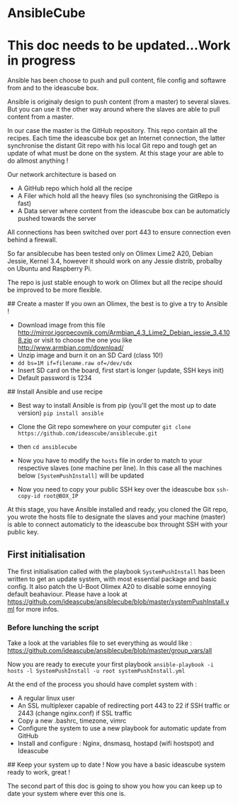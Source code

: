 # AnsibleCube

# This doc needs to be updated...Work in progress

Ansible has been choose to push and pull content, file config and softawre from and to the ideascube box.

Ansible is originaly design to push content (from a master) to several slaves. But you can use it the other way around where the slaves are able to pull content from a master. 

In our case the master is the GitHub repository. This repo contain all the recipes. Each time the ideascube box get an Internet connection, the latter synchronise the distant Git repo with his local Git repo and tough get an update of what must be done on the system. At this stage your are able to do allmost anything !

Our network architecture is based on 
 - A GitHub repo which hold all the recipe 
 - A Filer which hold all the heavy files (so synchronising the GitRepo is fast)
 - A Data server where content from the ideascube box can be automaticly pushed towards the server

 All connections has been switched over port 443 to ensure connection even behind a firewall.

So far ansiblecube has been tested only on Olimex Lime2 A20, Debian Jessie, Kernel 3.4, however it should work on any Jessie distrib, probalby on Ubuntu and Raspberry Pi.

The repo is just stable enough to work on Olimex but all the recipe should be improved to be more flexible.

## Create a master 
If you own an Olimex, the best is to give a try to Ansible ! 
 - Download image from this file http://mirror.igorpecovnik.com/Armbian_4.3_Lime2_Debian_jessie_3.4.108.zip or visit to choose the one you like http://www.armbian.com/download/
 - Unzip image and burn it on an SD Card (class 10!)
 - ```dd bs=1M if=filename.raw of=/dev/sdx```
 - Insert SD card on the board, first start is longer (update, SSH keys init)
 - Default password is 1234

## Install Ansible and use recipe
 - Best way to install Ansible is from pip (you'll get the most up to date version)
```pip install ansible```

- Clone the Git repo somewhere on your computer 
```git clone https://github.com/ideascube/ansiblecube.git```
- then 
```cd ansiblecube```

- Now you have to modify the ```hosts``` file in order to match to your respective slaves (one machine per line).
In this case all the machines below ```[SystemPushInstall]``` will be updated

- Now you need to copy your public SSH key over the ideascube box
```ssh-copy-id root@BOX_IP```

At this stage, you have Ansible installed and ready, you cloned the Git repo, you wrote the hosts file to designate the slaves and your machine (master) is able to connect automaticly to the ideascube box throught SSH with your public key.

## First initialisation 
The first initialisation called with the playbook ```SystemPushInstall``` has been written to get an update system, with most essential package and basic config. It also patch the U-Boot Olimex A20 to disable some ennoying default beahaviour. 
Please have a look at https://github.com/ideascube/ansiblecube/blob/master/systemPushInstall.yml for more infos.

### Before lunching the script
Take a look at the variables file to set everything as would like : https://github.com/ideascube/ansiblecube/blob/master/group_vars/all

Now you are ready to execute your first playbook
```ansible-playbook -i hosts -l SystemPushInstall -u root systemPushInstall.yml```

At the end of the process you should have complet system with :
 - A regular linux user
 - An SSL multiplexer capable of redirecting port 443 to 22 if SSH traffic or 2443 (change nginx.conf) if SSL traffic
 - Copy a new .bashrc, timezone, vimrc
 - Configure the system to use a new playbook for automatic update from GitHub
 - Install and configure : Nginx, dnsmasq, hostapd (wifi hostspot) and Ideascube

## Keep your system up to date ! 
Now you have a basic ideascube system ready to work, great !

The second part of this doc is going to show you how you can keep up to date your system where ever this one is.
